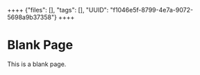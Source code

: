 ++++
{"files": [], "tags": [], "UUID": "f1046e5f-8799-4e7a-9072-5698a9b37358"}
++++

# Blank Page
This is a blank page.
